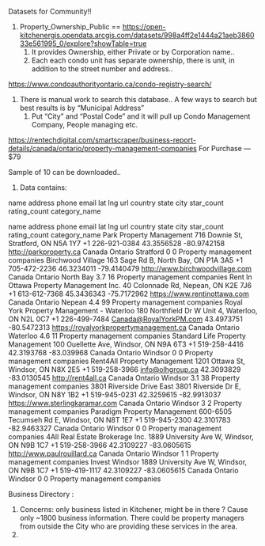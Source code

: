 Datasets for Community!! 

1. Property_Ownership_Public == https://open-kitchenergis.opendata.arcgis.com/datasets/998a4ff2e1444a21aeb386033e561995_0/explore?showTable=true
    1. It provides Ownership, either Private or by Corporation name.. 
    2. Each each condo unit has separate ownership, there is unit, in addition to the street number and address..



https://www.condoauthorityontario.ca/condo-registry-search/
1. There is manual work to search this database.. A few ways to search but best results is by “Municipal Address” 
    1. Put “City” and “Postal Code” and it will pull up Condo Management Company, People managing etc. 


https://rentechdigital.com/smartscraper/business-report-details/canada/ontario/property-management-companies 
For Purchase — $79 

Sample of 10 can be downloaded.. 
1. Data contains: 

name	address	phone	email	lat	lng	url	country	state	city	star_count	rating_count	category_name

name	address	phone	email	lat	lng	url	country	state	city	star_count	rating_count	category_name
Park Property Management	716 Downie St, Stratford, ON N5A 1Y7	+1 226-921-0384		43.3556528	-80.9742158	http://parkproperty.ca	Canada	Ontario	Stratford	0	0	Property management companies
Birchwood Village	163 Sage Rd B, North Bay, ON P1A 3A5	+1 705-472-2236		46.3234011	-79.4140479	http://www.birchwoodvillage.com	Canada	Ontario	North Bay	3.7	16	Property management companies
Rent In Ottawa Property Management Inc.	40 Colonnade Rd, Nepean, ON K2E 7J6	+1 613-612-7368		45.3436343	-75.7172962	https://www.rentinottawa.com	Canada	Ontario	Nepean	4.4	99	Property management companies
Royal York Property Management - Waterloo	180 Northfield Dr W Unit 4, Waterloo, ON N2L 0C7	+1 226-499-7484	Canada@RoyalYorkPM.com	43.4973751	-80.5472313	https://royalyorkpropertymanagement.ca	Canada	Ontario	Waterloo	4.6	11	Property management companies
Standard Life Property Management	100 Ouellette Ave, Windsor, ON N9A 6T3	+1 519-258-4416		42.3193768	-83.039968		Canada	Ontario	Windsor	0	0	Property management companies
Rent4All Property Management	1201 Ottawa St, Windsor, ON N8X 2E5	+1 519-258-3966	info@olhgroup.ca	42.3093829	-83.0130545	http://rent4all.ca	Canada	Ontario	Windsor	3.1	38	Property management companies
3801 Riverside Drive East	3801 Riverside Dr E, Windsor, ON N8Y 1B2	+1 519-945-0231		42.3259615	-82.9913037	https://www.sterlingkaramar.com	Canada	Ontario	Windsor	3	2	Property management companies
Paradigm Property Management	600-6505 Tecumseh Rd E, Windsor, ON N8T 1E7	+1 519-945-2300		42.3101783	-82.9463327		Canada	Ontario	Windsor	0	0	Property management companies
4All Real Estate Brokerage Inc.	1889 University Ave W, Windsor, ON N9B 1C7	+1 519-258-3966		42.3109227	-83.0605615	http://www.paulrouillard.ca	Canada	Ontario	Windsor	1	1	Property management companies
Invest Windsor	1889 University Ave W, Windsor, ON N9B 1C7	+1 519-419-1117		42.3109227	-83.0605615		Canada	Ontario	Windsor	0	0	Property management companies





Business Directory : 
1. Concerns: only business listed in Kitchener, might be in there ? Cause only ~1800 business information. There could be property managers from outside the City who are providing these services in the area.
2. 






